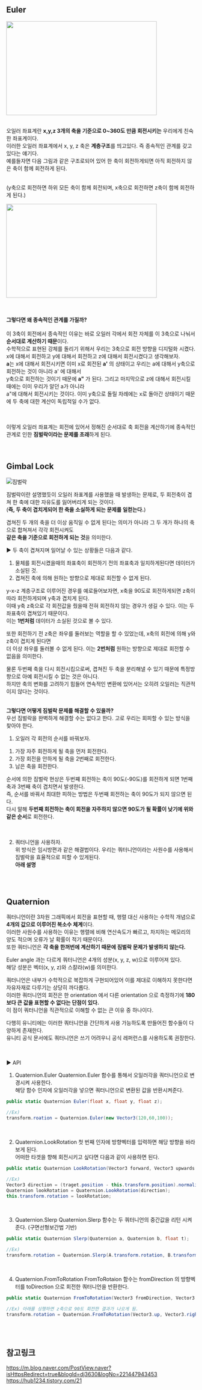## Euler
<img src="https://user-images.githubusercontent.com/43705434/121767831-c88a3b00-cb95-11eb-8e65-1eca095cceec.PNG" width="400" height="250"><br>
<br>

오일러 좌표계란 **x,y,z 3개의 축을 기준으로 0~360도 만큼 회전시키는** 우리에게 친숙한 좌표계이다.<br>
이러한 오일러 좌표계에서 x, y, z 축은 **계층구조**를 띄고있다. 즉 종속적인 관계를 갖고있다는 얘기다.<br>
예를들자면 다음 그림과 같은 구조로되어 있어 한 축이 회전하게되면 아직 회전하지 않은 축이 함께 회전하게 된다.<br>
<br>

(y축으로 회전하면 하위 모든 축이 함께 회전되며, x축으로 회전하면 z축이 함께 회전하게 된다.)<br>

<img src="https://user-images.githubusercontent.com/43705434/121767833-c88a3b00-cb95-11eb-9bbd-88ce1ba1b427.PNG" width="400" height="250"><br>
<br>
<br>

**그렇다면 왜 종속적인 관계를 가질까?** <br>
<br>
이 3축이 회전에서 종속적인 이유는 바로 오일러 각에서 회전 자체를 이 3축으로 나눠서 **순서대로 계산하기 때문**이다.<br>
수학적으로 표현된 강체를 돌리기 위해서 우리는 3축으로 회전 방향을 디지털화 시켰다.<br>
x에 대해서 회전하고 y에 대해서 회전하고 z에 대해서 회전시켰다고 생각해보자.<br>
**a**는 x에 대해서 회전시키면 이미 x로 회전된 **a'** 의 상태이고 우리는 a에 대해서 y축으로 회전하는 것이 아니라 a' 에 대해서<br>
y축으로 회전하는 것이기 때문에 **a"** 가 된다. 그리고 마지막으로 z에 대해서 회전시킬 때에는 이미 우리가 알던 a가 아니라<br> 
a"에 대해서 회전시키는 것이다. 이미 y축으로 돌릴 차례에는 x로 돌아간 상태이기 때문에 두 축에 대한 계산이 독립적일 수가 없다.<br>
<br>
<br>

이렇게 오일러 좌표계는 회전에 있어서 정해진 순서대로 축 회전을 계산하기에 종속적인 관계로 인한 **짐벌락이라는 문제를 초래**하게 된다.<br>
<br>
<br>

## Gimbal Lock
![짐벌락](https://user-images.githubusercontent.com/43705434/121768927-dfcc2700-cb9b-11eb-919a-f8de5c22df3b.PNG)<br>

짐벌락이란 설명했듯이 오일러 좌표계를 사용했을 때 발생하는 문제로, 두 회전축이 겹쳐 한 축에 대한 자유도를 잃어버리게 되는 것이다.<br>
(**즉, 두 축이 겹치게되어 한 축을 소실하게 되는 문제를 일컫는다.**)<br>

겹쳐진 두 개의 축을 더 이상 움직일 수 없게 된다는 의미가 아니라 그 두 개가 하나의 축으로 합쳐져서 각각 회전시켜도<br>
**같은 축을 기준으로 회전하게 되는 것**을 의미한다.<br> 

▶ 두 축이 겹쳐지며 일어날 수 있는 상황들은 다음과 같다.
1. 물체를 회전시켰을때의 좌표축이 회전하기 전의 좌표축과 일치하게된다면 데이터가 소실된 것.
2. 겹쳐진 축에 의해 원하는 방향으로 제대로 회전할 수 없게 된다.<br>

y-x-z 계층구조로 이루어진 경우를 예로들어보자면, x축을 90도로 회전하게되면 z축이 따라 회전하게되며 y축과 겹치게 된다.<br>
이때 y축 z축으로 각 회전값을 줬을때 전혀 회전하지 않는 경우가 생길 수 있다. 이는 두 좌표축이 겹쳐있기 때문이다.<br>
이는 **1번처럼** 데이터가 소실된 것으로 볼 수 있다.<br>

또한 회전하기 전 z축은 좌우를 둘러보는 역할을 할 수 있었는데, x축의 회전에 의해 y와 z축이 겹치게 된다면<br>
더 이상 좌우를 둘러볼 수 없게 된다. 이는 **2번처럼** 원하는 방향으로 제대로 회전할 수 없음을 의미한다.<br>

물론 두번째 축을 다시 회전시킴으로써, 겹쳐진 두 축을 분리해낼 수 있기 때문에 특정방향으로 아예 회전시킬 수 없는 것은 아니다.<br>
하지만 축의 변화를 고려하기 힘들어 연속적인 변환에 있어서는 오히려 오일러는 직관적이지 않다는 것이다.<br>
<br>

**그렇다면 어떻게 짐벌락 문제를 해결할 수 있을까?** <br>
우선 짐벌락을 완벽하게 해결할 수는 없다고 한다. 고로 우리는 회피할 수 있는 방식을 찾아야 한다.<br>

1. 오일러 각 회전의 순서를 바꿔보자.
1) 가장 자주 회전하게 될 축을 먼저 회전한다. <br>
2) 가장 회전을 안하게 될 축을 2번째로 회전한다. <br>
3) 남은 축을 회전한다. <br>

순서에 의한 짐벌락 현상은 두번쨰 회전하는 축이 90도(-90도)를 회전하게 되면 1번째 축과 3번째 축이 겹치면서 발생한다.<br>
즉, 순서를 바꿔서 최대한 피하는 방법은 두번째 회전하는 축이 90도가 되지 않으면 된다.<br>
다시 말해 **두번째 회전하는 축이 회전을 자주하지 않으면 90도가 될 확률이 낮기에 위와같은 순서**로 회전한다.<br>
<br>
<br>

2. 쿼터니언을 사용하자.<br>
위 방식은 임시방편과 같은 해결법이다. 우리는 쿼터니언이라는 사원수를 사용해서 짐벌락을 효율적으로 피할 수 있게된다.<br>
**아래 설명**<br>
<br>
<br>

## Quaternion
쿼터니언이란 3차원 그래픽에서 회전을 표현할 때, 행렬 대신 사용하는 수학적 개념으로 **4개의 값으로 이루어진 복소수 체계**이다.<br>
이러한 사원수를 사용하는 이유는 행렬에 비해 연산속도가 빠르고, 차지하는 메모리의 양도 적으며 오류가 날 확률이 적기 때문이다.<br>
또한 쿼터니언은 **각 축을 한꺼번에 계산하기 때문에 짐벌락 문제가 발생하지 않는다.**<br>

Euler angle 과는 다르게 쿼터니언은 4개의 성분(x, y, z, w)으로 이루어져 있다.<br>
해당 성분은 벡터(x, y, z)와 스칼라(w)를 의미한다.<br>

쿼터니언은 내부가 수학적으로 복잡하게 구현되어있어 이를 제대로 이해하지 못한다면 자유자재로 다루기는 상당히 까다롭다.<br>
이러한 쿼터니언의 회전은 한 orientation 에서 다른 orientation 으로 측정하기에 **180 보다 큰 값을 표현할 수 없다는 단점이 있다.**<br> 
이 점이 쿼터니언을 직관적으로 이해할 수 없는 큰 이유 중 하나이다.<br>

다행히 유니티에는 이러한 쿼터니언을 간단하게 사용 가능하도록 만들어진 함수들이 다양하게 존재한다.<br>
유니티 공식 문서에도 쿼터니언은 쓰기 어려우니 공식 레퍼런스를 사용하도록 권장한다.<br>
<br>
<br>

▶ API <br>
1. Quaternion.Euler
Quaternion.Euler 함수를 통해서 오일러각을 쿼터니언으로 변경시켜 사용한다.<br>
해당 함수 인자에 오일러각을 넣으면 쿼터니언으로 변환된 값을 반환시켜준다. <br>

```c#
public static Quaternion Euler(float x, float y, float z);

//Ex)
transform.roation = Quaternion.Euler(new Vector3(120,60,100)); 
```

<br>

2. Quaternion.LookRotation
첫 번째 인자에 방향벡터를 입력하면 해당 방향을 바라보게 된다.<br>
어떠한 타겟을 향해 회전시키고 싶다면 다음과 같이 사용하면 된다.<br>

```c#
public static Quaternion LookRotation(Vector3 forward, Vector3 upwards = Vector3.up);

//Ex)
Vector3 direction = (traget.position - this.transform.position).normalized;
Quaternion lookRotation = Quaternion.LookRotation(direction);
this.transform.rotation = lookRotation;
```

<br>

3. Quaternion.Slerp
Quaternion.Slerp 함수는 두 쿼터니언의 중간값을 리턴 시켜준다. (구면선형보간법 기반)<br>

```c#
public static Quaternion Slerp(Quaternion a, Quaternion b, float t);

//Ex)
transform.rotation = Quaternion.Slerp(A.transform.rotation, B.transform.rotation, Time.deltaTime);
```

<br>

4. Quaternion.FromToRotation
FromToRotaion 함수는 fromDirection 의 방향벡터를 toDirection 으로 회전한 쿼터니언을 반환한다.<br>

```c#
public static Quaternion FromToRotation(Vector3 fromDirection, Vector3 toDirection);

//Ex) 아래를 싱행하면 z축으로 90도 회전한 결과가 나오게 됨.
transform.rotation = Quaternion.FromToRotation(Vector3.up, Vector3.right);
```

<br>
<br>

## 참고링크
https://m.blog.naver.com/PostView.naver?isHttpsRedirect=true&blogId=dj3630&logNo=221447943453 <br>
https://hub1234.tistory.com/21 <br>
